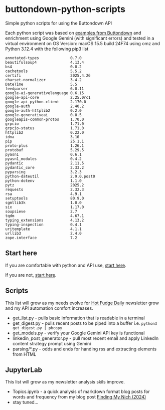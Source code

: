 # buttondown-python-scripts
Simple python scripts for using the Buttondown API

Each python script was based on [examples from Buttondown](https://docs.buttondown.email/api-emails-introduction) and enrichment using Google Gemini (with significant errors) and tested in a virtual environment on OS Version: macOS 15.5 build 24F74 using omz and Python 3.12.4 with the following pip3 list

```
annotated-types              0.7.0
beautifulsoup4               4.13.4
bs4                          0.0.2
cachetools                   5.5.2
certifi                      2025.4.26
charset-normalizer           3.4.2
DateTime                     5.5
feedparser                   6.0.11
google-ai-generativelanguage 0.6.15
google-api-core              2.25.0rc1
google-api-python-client     2.170.0
google-auth                  2.40.2
google-auth-httplib2         0.2.0
google-generativeai          0.8.5
googleapis-common-protos     1.70.0
grpcio                       1.71.0
grpcio-status                1.71.0
httplib2                     0.22.0
idna                         3.10
pip                          25.1.1
proto-plus                   1.26.1
protobuf                     5.29.5
pyasn1                       0.6.1
pyasn1_modules               0.4.2
pydantic                     2.11.5
pydantic_core                2.33.2
pyparsing                    3.2.3
python-dateutil              2.9.0.post0
python-dotenv                1.1.0
pytz                         2025.2
requests                     2.32.3
rsa                          4.9.1
setuptools                   80.9.0
sgmllib3k                    1.0.0
six                          1.17.0
soupsieve                    2.7
tqdm                         4.67.1
typing_extensions            4.13.2
typing-inspection            0.4.1
uritemplate                  4.1.1
urllib3                      2.4.0
zope.interface               7.2
```

## Start here

If you are comfortable with python and API use, [start here](https://docs.buttondown.email/api-introduction).

If you are not, [start here](https://www.studytonight.com/post/python-virtual-environment-setup-on-mac-osx-easiest-way).

## Scripts

This list will grow as my needs evolve for [Hot Fudge Daily](https://hot.fudge.org) newsletter grow and my API automation comfort increases.

- get_list.py - pulls basic information that is readable in a terminal 
- get_digest.py - pulls recent posts to be piped into a buffer i.e. ```python3 get_digest.py | pbcopy```
- get_models.py - verify your Google Gemini API key is functional
- linkedin_post_generator.py - pull most recent email and apply LinkedIn content strategy prompt using Gemini
- parsing/*.py - odds and ends for handing rss and extracting elements from HTML

## JupyterLab 

This list will grow as my newsletter analysis skils improve.

- Topics.ipynb - a quick analysis of markdown format blog posts for words and frequency from my blog post [Finding My Nich (2024)](https://fudge.org/archive/finding-my-niche) 
- stay tuned...
